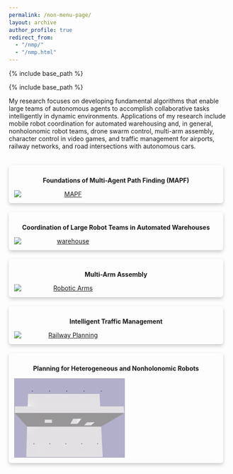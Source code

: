 ```yaml
---
permalink: /non-menu-page/
layout: archive
author_profile: true
redirect_from: 
  - "/nmp/"
  - "/nmp.html"
---
```

<!--title: "Page not in menu"
excerpt: "This is a page not in the main menu"-->
{% include base_path %}
<!--{% include toc %}-->

{% include base_path %}

My research focuses on developing fundamental algorithms that enable large teams of autonomous agents
to accomplish collaborative tasks intelligently in dynamic environments.
Applications of my research include
mobile robot coordination for automated warehousing and, in general, nonholonomic robot teams,
drone swarm control,
multi-arm assembly,
character control in video games,
and traffic management for airports, railway networks, and road intersections with autonomous cars.

<!--<link rel="stylesheet" href="https://jiaoyangli.me/assets/css/imagehovertext.css">-->

<style>
.flex-container {
    display: flex;
}

.is-flex-wrap {
  flex-wrap: wrap;
  /*flex-grow: 0;*/
  /*justify-content: space-around;*/
  /*justify-content: flex-start;*/
}

/*.container{flex-grow:1;margin:0 auto;position:relative;width:auto}*/
.flex-child{
    padding:.75rem;
    min-width:300px;
    flex: 1;
    margin-right: 20px;
    margin-top: 20px;
    align-items: center;
    text-align: center
}

.card {
  /* Add shadows to create the "card" effect */
  box-shadow: 0 4px 8px 0 rgba(0,0,0,0.2);
  transition: 0.3s;
  padding: 0.75rem;
  flex-direction: column;
  max-width: 100%;
  border-radius: 5px;
  text-align: center;
}

/* On mouse-over, add a deeper shadow */
.card:hover {
  box-shadow: 0 12px 16px 0 rgba(0,0,0,0.2);
}

.image {
    align-self: center;
    align-items: center;
    position: relative;
    width: 250px;
    margin-top: 1.0em;
    text-align: center
}

.image__title {
    font-size: 1em;
    font-weight: bold;
    text-align: center;
    margin-top: 1.0em;
}

.image__img {
    display: block;
    width: 100%;
}

.image__description {
    margin-top: 0.25em;
    margin-left: 0.25em;
    margin-right: 0.25em;
    text-align: center;
}

.image__overlay {
    position: absolute;
    top: 0;
    left: 0;
    width: 100%;
    height: 100%;
    background: rgba(0, 0, 0, 0.5);
    color: #ffffff;
    display: flex;
    flex-direction: column;
    justify-content: center;
    opacity: 0;
    transition: opacity 0.25s;
}

.image__overlay--blur {
    backdrop-filter: blur(5px);
}

.image__overlay > * {
    transform: translateY(20px);
    transition: transform 0.25s;
}

.image__overlay:hover {
    opacity: 1;
}

.image__overlay:hover > * {
    transform: translateY(0);
}
</style>


<div class="flex-container is-flex-wrap">
    <!-- MAPF -->
    <div class="flex-child card">
        <p class="image__title"> Foundations of Multi-Agent Path Finding (MAPF) </p>
        <div class="image">
            <a href="https://jiaoyangli.me/research/mapf/">            
                <img class="image__img" src="https://jiaoyangli.me/images/mapf-demo.gif" alt="MAPF" />
                <div class="image__overlay image__overlay--blur">
                    <p class="image__description">
                        We develop principled algorithms to solve challenging MAPF instances 
                        via a variety of AI and optimization technologies, such as
                        constraint reasoning, heuristic search, stochastic local search, and machine learning.
                    </p>
                </div>
            </a>
        </div>
    </div>
    <!-- warehouse -->
    <div class="flex-child card">
        <p class="image__title"> Coordination of Large Robot Teams in Automated Warehouses </p>
        <div class="image">
            <a href="https://jiaoyangli.me/research/warehouse/">
                <img class="image__img" src="https://jiaoyangli.me/images/warehouse-5x.gif" alt="warehouse">
                <div class="image__overlay image__overlay--blur">
                    <p class="image__description">
                        We combine task planning, path planning, and execution control
                        to coordinate thousands of mobile robots
                        to fulfill delivery tasks in automated warehouses.
                    </p>
                </div>
            </a>
        </div>
    </div>
    <!-- robotic arms -->
    <div class="flex-child card">
        <p class="image__title"> Multi-Arm Assembly </p>
        <div class="image">
            <a href="https://jiaoyangli.me/research/arm/">
                <img class="image__img" src="https://jiaoyangli.me/images/bar.gif" alt="Robotic Arms">
                <div class="image__overlay image__overlay--blur">
                    <p class="image__description">
                        We develop combined task and motion planning frameworks
                        to jointly plan safe, low-cost plans
                        for a team of robots to assemble complex spatial structures.
                    </p>
                </div>
            </a>
        </div>
    </div>
    <!-- traffic -->
    <div class="flex-child card">
        <p class="image__title"> Intelligent Traffic Management </p>
        <div class="image">
            <a href="https://jiaoyangli.me/research/traffic/">
                <img class="image__img" src="https://jiaoyangli.me/images/flatland.gif" alt="Railway Planning">
                <div class="image__overlay image__overlay--blur">
                    <p class="image__description">
                        We develop intelligent planning systems to coordinate
                        trains, airplanes, autonomous vehicle, etc. on complex road networks under uncertainty.
                    </p>
                </div>
            </a>
        </div>
    </div>
    <!-- drones -->
    <div class="flex-child card">
        <p class="image__title"> Planning for Heterogeneous and Nonholonomic Robots </p>
        <div class="image">
            <a href="https://jiaoyangli.me/research/drones/">
                <img class="image__img" src="../images/drone_side.gif" alt="Drones">
                <div class="image__overlay image__overlay--blur">
                    <p class="image__description">
                        We generalize MAPF algorithms to coordinate teams of 
                        heterogeneous and nonholonomic robots 
                        by considering various practical constraints from robotics.
                    </p>
                </div>
            </a>
        </div>
    </div>
    <!-- others -->
    <!-- 
    <div class="flex-child card">
        <p class="image__title"> Other Projects </p>
        <div class="image">
            <a href="https://jiaoyangli.me/research/others/">
                <img class="image__img" src="https://jiaoyangli.me/images/3d-fastmap.png" alt="FastMap">
                <div class="image__overlay image__overlay--blur">
                    <p class="image__description"> 
                        We perform other planning and search related projects, 
                        such as graph embeddings, multi-agent meeting problems, etc. 
                    </p>
                </div>
            </a>
        </div>
    </div> 
    -->
</div>
